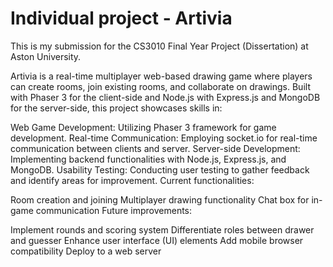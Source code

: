 # Individual project - Artivia
This is my submission for the CS3010 Final Year Project (Dissertation) at Aston University.

Artivia is a real-time multiplayer web-based drawing game where players can create rooms, join existing rooms, and collaborate on drawings. Built with Phaser 3 for the client-side and Node.js with Express.js and MongoDB for the server-side, this project showcases skills in:

Web Game Development: Utilizing Phaser 3 framework for game development.
Real-time Communication: Employing socket.io for real-time communication between clients and server.
Server-side Development: Implementing backend functionalities with Node.js, Express.js, and MongoDB.
Usability Testing: Conducting user testing to gather feedback and identify areas for improvement.
Current functionalities:

Room creation and joining
Multiplayer drawing functionality
Chat box for in-game communication
Future improvements:

Implement rounds and scoring system
Differentiate roles between drawer and guesser
Enhance user interface (UI) elements
Add mobile browser compatibility
Deploy to a web server


